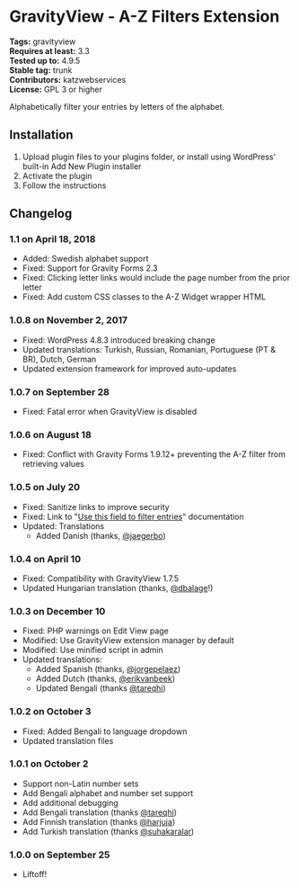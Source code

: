 # GravityView - A-Z Filters Extension #
**Tags:** gravityview  
**Requires at least:** 3.3  
**Tested up to:** 4.9.5  
**Stable tag:** trunk  
**Contributors:** katzwebservices  
**License:** GPL 3 or higher  

Alphabetically filter your entries by letters of the alphabet.

## Installation ##

1. Upload plugin files to your plugins folder, or install using WordPress' built-in Add New Plugin installer
2. Activate the plugin
3. Follow the instructions

## Changelog ##

### 1.1 on April 18, 2018 ###
* Added: Swedish alphabet support
* Fixed: Support for Gravity Forms 2.3
* Fixed: Clicking letter links would include the page number from the prior letter
* Fixed: Add custom CSS classes to the A-Z Widget wrapper HTML

### 1.0.8 on November 2, 2017 ###
* Fixed: WordPress 4.8.3 introduced breaking change
* Updated translations: Turkish, Russian, Romanian, Portuguese (PT & BR), Dutch, German
* Updated extension framework for improved auto-updates

### 1.0.7 on September 28 ###
* Fixed: Fatal error when GravityView is disabled

### 1.0.6 on August 18 ###
* Fixed: Conflict with Gravity Forms 1.9.12+ preventing the A-Z filter from retrieving values

### 1.0.5 on July 20 ###
* Fixed: Sanitize links to improve security
* Fixed: Link to "[Use this field to filter entries](http://docs.gravityview.co/article/198-the-use-this-field-to-filter-entries-setting)" documentation
* Updated: Translations
    - Added Danish (thanks, [@jaegerbo](https://www.transifex.com/accounts/profile/jaegerbo/))

### 1.0.4 on April 10 ###
* Fixed: Compatibility with GravityView 1.7.5
* Updated Hungarian translation (thanks, [@dbalage](https://www.transifex.com/accounts/profile/dbalage/)!)

### 1.0.3 on December 10 ###
* Fixed: PHP warnings on Edit View page
* Modified: Use GravityView extension manager by default
* Modified: Use minified script in admin
* Updated translations:
    - Added Spanish (thanks, [@jorgepelaez](https://www.transifex.com/accounts/profile/jorgepelaez/))
    - Added Dutch (thanks, [@erikvanbeek](https://www.transifex.com/accounts/profile/erikvanbeek/))
    - Updated Bengali (thanks [@tareqhi](https://www.transifex.com/accounts/profile/tareqhi/))

### 1.0.2 on October 3 ###
* Fixed: Added Bengali to language dropdown 
* Updated translation files

### 1.0.1 on October 2 ###
* Support non-Latin number sets
* Add Bengali alphabet and number set support
* Add additional debugging
* Add Bengali translation (thanks [@tareqhi](https://www.transifex.com/accounts/profile/tareqhi/))
* Add Finnish translation (thanks [@harjuja](https://www.transifex.com/accounts/profile/harjuja/))
* Add Turkish translation (thanks [@suhakaralar](https://www.transifex.com/accounts/profile/suhakaralar/))

### 1.0.0 on September 25 ###
* Liftoff!
